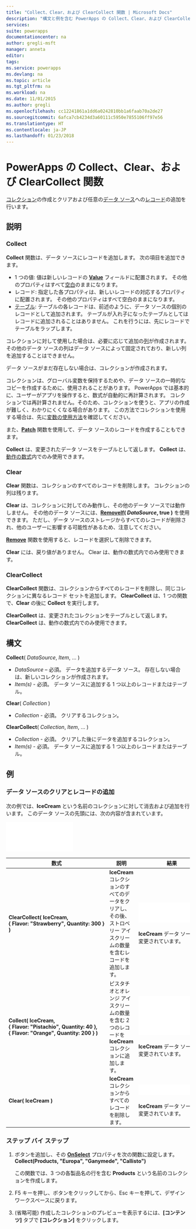 ```yaml
---
title: "Collect、Clear、および ClearCollect 関数 | Microsoft Docs"
description: "構文と例を含む PowerApps の Collect、Clear、および ClearCollect 関数の参照情報"
services: 
suite: powerapps
documentationcenter: na
author: gregli-msft
manager: anneta
editor: 
tags: 
ms.service: powerapps
ms.devlang: na
ms.topic: article
ms.tgt_pltfrm: na
ms.workload: na
ms.date: 11/01/2015
ms.author: gregli
ms.openlocfilehash: cc12241861a1dd6a0242810bb1a6faab70a2de27
ms.sourcegitcommit: 6afca7cb4234d3a60111c5950e7855106ff97e56
ms.translationtype: HT
ms.contentlocale: ja-JP
ms.lasthandoff: 01/23/2018
---
```

# <a name="collect-clear-and-clearcollect-functions-in-powerapps"></a>PowerApps の Collect、Clear、および ClearCollect 関数
[コレクション](../working-with-data-sources.md#collections)の作成とクリアおよび任意の[データ ソース](../working-with-data-sources.md)への[レコード](../working-with-tables.md#records)の追加を行います。

## <a name="description"></a>説明
### <a name="collect"></a>Collect
**Collect** 関数は、データ ソースにレコードを追加します。 次の項目を追加できます。

* 1 つの値: 値は新しいレコードの **[Value](function-value.md)** フィールドに配置されます。  その他のプロパティはすべて[空白](function-isblank-isempty.md)のままになります。
* レコード: 指定した各プロパティは、新しいレコードの対応するプロパティに配置されます。  その他のプロパティはすべて空白のままになります。
* [テーブル](../working-with-tables.md): テーブルの各レコードは、前述のように、データ ソースの個別のレコードとして追加されます。 テーブルが入れ子になったテーブルとしてはレコードに追加されることはありません。 これを行うには、先にレコードでテーブルをラップします。

コレクションに対して使用した場合は、必要に応じて追加の[列](../working-with-tables.md#columns)が作成されます。 その他のデータ ソースの列はデータ ソースによって固定されており、新しい列を追加することはできません。  

データ ソースがまだ存在しない場合は、コレクションが作成されます。

コレクションは、グローバル変数を保持するためや、データ ソースの一時的なコピーを作成するために、使用されることがあります。 PowerApps では基本的に、ユーザーがアプリを操作すると、数式が自動的に再計算されます。 コレクションでは再計算されません。そのため、コレクションを使うと、アプリの作成が難しく、わかりにくくなる場合があります。 この方法でコレクションを使用する場合は、先に[変数の使用方法](../working-with-variables.md)を確認してください。

また、**[Patch](function-patch.md)** 関数を使用して、データ ソースのレコードを作成することもできます。

**Collect** は、変更されたデータ ソースをテーブルとして返します。  **Collect** は、[動作の数式](../working-with-formulas-in-depth.md)内でのみ使用できます。

### <a name="clear"></a>Clear
**Clear** 関数は、コレクションのすべてのレコードを削除します。  コレクションの列は残ります。

**Clear** は、コレクションに対してのみ動作し、その他のデータ ソースでは動作しません。  その他のデータ ソースには、**[RemoveIf](function-remove-removeif.md)( *DataSource*, true )** を使用できます。  ただし、データ ソースのストレージからすべてのレコードが削除され、他のユーザーに影響する可能性があるため、注意してください。

**[Remove](function-remove-removeif.md)** 関数を使用すると、レコードを選択して削除できます。

**Clear** には、戻り値がありません。  Clear は、動作の数式内でのみ使用できます。

### <a name="clearcollect"></a>ClearCollect
**ClearCollect** 関数は、コレクションからすべてのレコードを削除し、同じコレクションに異なるレコード セットを追加します。  **ClearCollect** は、1 つの関数で、**Clear** の後に **Collect** を実行します。

**ClearCollect** は、変更されたコレクションをテーブルとして返します。  **ClearCollect** は、動作の数式内でのみ使用できます。

## <a name="syntax"></a>構文
**Collect**( *DataSource*, *Item*, ... )

* *DataSource* – 必須。 データを追加するデータ ソース。  存在しない場合は、新しいコレクションが作成されます。
* *Item(s)* - 必須。  データ ソースに追加する 1 つ以上のレコードまたはテーブル。  

**Clear**( *Collection* )

* *Collection* - 必須。 クリアするコレクション。

**ClearCollect**( *Collection*, *Item*, ... )

* *Collection* - 必須。 クリアした後にデータを追加するコレクション。
* *Item(s)* - 必須。  データ ソースに追加する 1 つ以上のレコードまたはテーブル。  

## <a name="examples"></a>例
### <a name="clearing-and-adding-records-to-a-data-source"></a>データ ソースのクリアとレコードの追加
次の例では、**IceCream** という名前のコレクションに対して消去および追加を行います。  このデータ ソースの先頭には、次の内容が含まれています。

![](media/function-clear-collect-clearcollect/icecream.png)

| 数式 | 説明 | 結果 |
| --- | --- | --- |
| **ClearCollect( IceCream, {&nbsp;Flavor:&nbsp;"Strawberry",&nbsp;Quantity:&nbsp;300&nbsp;} )** |**IceCream** コレクションのすべてのデータをクリアし、その後、ストロベリー アイスクリームの数量を含むレコードを追加します。 |<style> img { max-width: none } </style> ![](media/function-clear-collect-clearcollect/icecream-clearcollect.png)<br><br>**IceCream** データ ソースも変更されています。 |
| **Collect( IceCream, {&nbsp;Flavor:&nbsp;"Pistachio",&nbsp;Quantity:&nbsp;40&nbsp;}, {&nbsp;Flavor:&nbsp;"Orange",&nbsp;Quantity:&nbsp;200&nbsp;}  )** |ピスタチオとオレンジ アイスクリームの数量を含む 2 つのレコードを **IceCream** コレクションに追加します。 |![](media/function-clear-collect-clearcollect/icecream-collect.png)<br><br>**IceCream** データ ソースも変更されています。 |
| **Clear( IceCream )** |**IceCream** コレクションからすべてのレコードを削除します。 |![](media/function-clear-collect-clearcollect/icecream-clear.png)<br><br>**IceCream** データ ソースも変更されています。 |

### <a name="step-by-step"></a>ステップ バイ ステップ
1. ボタンを追加し、その **[OnSelect](../controls/properties-core.md)** プロパティを次の関数に設定します。<br>**Collect(Products, &quot;Europa&quot;, &quot;Ganymede&quot;, &quot;Callisto&quot;)**
   
    この関数では、3 つの各製品名の行を含む **Products** という名前のコレクションを作成します。
2. F5 キーを押し、ボタンをクリックしてから、Esc キーを押して、デザイン ワークスペースに戻ります。
3. (省略可能) 作成したコレクションのプレビューを表示するには、**[コンテンツ]** タブで **[コレクション]** をクリックします。

